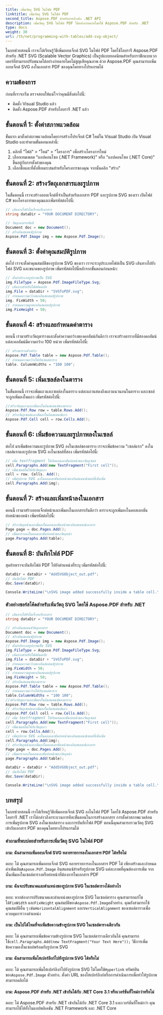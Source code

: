 ```yaml
---
title: เพิ่มวัตถุ SVG ในไฟล์ PDF
linktitle: เพิ่มวัตถุ SVG ในไฟล์ PDF
second_title: Aspose.PDF สำหรับการอ้างอิง .NET API
description: เพิ่มวัตถุ SVG ในไฟล์ PDF ได้อย่างง่ายดายโดยใช้ Aspose.PDF สำหรับ .NET
type: docs
weight: 30
url: /th/net/programming-with-tables/add-svg-object/
---
```

ในบทช่วยสอนนี้ เราจะได้เรียนรู้วิธีเพิ่มออบเจ็กต์ SVG ในไฟล์ PDF โดยใช้ไลบรารี Aspose.PDF สำหรับ .NET SVG (Scalable Vector Graphics) เป็นรูปแบบยอดนิยมสำหรับกราฟิกแบบเวกเตอร์ที่สามารถปรับขนาดได้อย่างง่ายดายโดยไม่สูญเสียคุณภาพ ด้วย Aspose.PDF คุณสามารถเพิ่มออบเจ็กต์ SVG ลงในเอกสาร PDF ของคุณโดยทางโปรแกรมได้

## ความต้องการ

ก่อนที่เราจะเริ่ม ตรวจสอบให้แน่ใจว่าคุณมีสิ่งต่อไปนี้:

- ติดตั้ง Visual Studio แล้ว
- ติดตั้ง Aspose.PDF สำหรับไลบรารี .NET แล้ว

## ขั้นตอนที่ 1: ตั้งค่าสภาพแวดล้อม

ขั้นแรก มาตั้งค่าสภาพแวดล้อมโดยการสร้างโปรเจ็กต์ C# ใหม่ใน Visual Studio เปิด Visual Studio และทำตามขั้นตอนเหล่านี้:

1. คลิกที่ "ไฟล์" > "ใหม่" > "โครงการ" เพื่อสร้างโครงการใหม่
2. เลือกเทมเพลต "แอปคอนโซล (.NET Framework)" หรือ "แอปคอนโซล (.NET Core)" ขึ้นอยู่กับการตั้งค่าของคุณ
3. เลือกชื่อและที่ตั้งที่เหมาะสมสำหรับโครงการของคุณ จากนั้นคลิก "สร้าง"

## ขั้นตอนที่ 2: สร้างวัตถุเอกสารและรูปภาพ

ในขั้นตอนนี้ เราจะสร้างออบเจ็กต์ที่จำเป็นสำหรับเอกสาร PDF และรูปภาพ SVG ของเรา เปิดไฟล์ C# ของโครงการของคุณและเพิ่มรหัสต่อไปนี้:

```csharp
// เส้นทางไปยังไดเร็กทอรีเอกสาร
string dataDir = "YOUR DOCUMENT DIRECTORY";

// วัตถุเอกสารทันที
Document doc = new Document();
// สร้างอินสแตนซ์รูปภาพ
Aspose.Pdf.Image img = new Aspose.Pdf.Image();
```

## ขั้นตอนที่ 3: ตั้งค่าคุณสมบัติรูปภาพ

ต่อไป เราจะตั้งค่าคุณสมบัติของรูปภาพ SVG ของเรา เราจะระบุประเภทไฟล์เป็น SVG เส้นทางไปยังไฟล์ SVG และขนาดของรูปภาพ เพิ่มรหัสต่อไปนี้หลังจากขั้นตอนก่อนหน้า:

```csharp
// ตั้งค่าประเภทรูปภาพเป็น SVG
img.FileType = Aspose.Pdf.ImageFileType.Svg;
// เส้นทางสำหรับไฟล์ต้นฉบับ
img.File = dataDir + "SVGToPDF.svg";
// กำหนดความกว้างของอินสแตนซ์รูปภาพ
img. FixWidth = 50;
// กำหนดความสูงของอินสแตนซ์รูปภาพ
img.FixHeight = 50;
```

## ขั้นตอนที่ 4: สร้างและกำหนดค่าตาราง

ตอนนี้ เรามาสร้างวัตถุตารางและตั้งค่าความกว้างของคอลัมน์กันดีกว่า เราจะสร้างตารางที่มีสองคอลัมน์ แต่ละคอลัมน์มีความกว้าง 100 หน่วย เพิ่มรหัสต่อไปนี้:

```csharp
// สร้างตารางตัวอย่าง
Aspose.Pdf.Table table = new Aspose.Pdf.Table();
// กำหนดความกว้างให้กับเซลล์ตาราง
table. ColumnWidths = "100 100";
```

## ขั้นตอนที่ 5: เพิ่มเซลล์ลงในตาราง

ในขั้นตอนนี้ เราจะเพิ่มแถวและเซลล์ลงในตาราง แต่ละแถวแสดงถึงแถวแนวนอนในตาราง และเซลล์จะถูกเพิ่มลงในแถว เพิ่มรหัสต่อไปนี้:

```csharp
//สร้างวัตถุแถวและเพิ่มลงในอินสแตนซ์ของตาราง
Aspose.Pdf.Row row = table.Rows.Add();
// สร้างวัตถุเซลล์และเพิ่มลงในอินสแตนซ์แถว
Aspose.Pdf.Cell cell = row.Cells.Add();
```

## ขั้นตอนที่ 6: เพิ่มข้อความและรูปภาพลงในเซลล์

ต่อไป มาเพิ่มข้อความและรูปภาพ SVG ลงในเซลล์ของตาราง เราจะเพิ่มข้อความ "เซลล์แรก" ลงในเซลล์แรกและรูปภาพ SVG ลงในเซลล์ที่สอง เพิ่มรหัสต่อไปนี้:

```csharp
// เพิ่ม textfragment ให้กับคอลเลกชันย่อหน้าของวัตถุเซลล์
cell.Paragraphs.Add(new TextFragment("First cell"));
// เพิ่มเซลล์อื่นให้กับวัตถุแถว
cell = row. Cells. Add();
// เพิ่มรูปภาพ SVG ลงในคอลเลกชันย่อหน้าของอินสแตนซ์เซลล์ที่เพิ่งเพิ่ม
cell.Paragraphs.Add(img);
```

## ขั้นตอนที่ 7: สร้างและเพิ่มหน้าลงในเอกสาร

ตอนนี้ เรามาสร้างออบเจ็กต์หน้าและเพิ่มลงในเอกสารกันดีกว่า ตารางจะถูกเพิ่มลงในคอลเลกชันย่อหน้าของหน้า เพิ่มรหัสต่อไปนี้:

```csharp
// สร้างวัตถุหน้าและเพิ่มลงในคอลเลกชันหน้าของอินสแตนซ์เอกสาร
Page page = doc.Pages.Add();
// เพิ่มตารางลงในคอลเลกชันย่อหน้าของวัตถุหน้า
page.Paragraphs.Add(table);
```

## ขั้นตอนที่ 8: บันทึกไฟล์ PDF

สุดท้ายเราจะบันทึกไฟล์ PDF ไปยังตำแหน่งที่ระบุ เพิ่มรหัสต่อไปนี้:

```csharp
dataDir = dataDir + "AddSVGObject_out.pdf";
// บันทึกไฟล์ PDF
doc.Save(dataDir);

Console.WriteLine("\nSVG image added successfully inside a table cell.\nFile saved at " + dataDir);
```

### ตัวอย่างซอร์สโค้ดสำหรับเพิ่มวัตถุ SVG โดยใช้ Aspose.PDF สำหรับ .NET

```csharp
// เส้นทางไปยังไดเร็กทอรีเอกสาร
string dataDir = "YOUR DOCUMENT DIRECTORY";

// สร้างอินสแตนซ์วัตถุเอกสาร
Document doc = new Document();
// สร้างอินสแตนซ์รูปภาพ
Aspose.Pdf.Image img = new Aspose.Pdf.Image();
// ตั้งค่าประเภทรูปภาพเป็น SVG
img.FileType = Aspose.Pdf.ImageFileType.Svg;
// เส้นทางสำหรับไฟล์ต้นฉบับ
img.File = dataDir + "SVGToPDF.svg";
// กำหนดความกว้างของอินสแตนซ์รูปภาพ
img.FixWidth = 50;
// กำหนดความสูงของอินสแตนซ์รูปภาพ
img.FixHeight = 50;
// สร้างอินสแตนซ์ของตาราง
Aspose.Pdf.Table table = new Aspose.Pdf.Table();
// กำหนดความกว้างให้กับเซลล์ตาราง
table.ColumnWidths = "100 100";
//สร้างวัตถุแถวและเพิ่มลงในอินสแตนซ์ของตาราง
Aspose.Pdf.Row row = table.Rows.Add();
// สร้างวัตถุเซลล์และเพิ่มลงในอินสแตนซ์แถว
Aspose.Pdf.Cell cell = row.Cells.Add();
// เพิ่ม textfragment ให้กับคอลเลกชันย่อหน้าของวัตถุเซลล์
cell.Paragraphs.Add(new TextFragment("First cell"));
// เพิ่มเซลล์อื่นให้กับวัตถุแถว
cell = row.Cells.Add();
// เพิ่มรูปภาพ SVG ลงในคอลเลกชันย่อหน้าของอินสแตนซ์เซลล์ที่เพิ่งเพิ่ม
cell.Paragraphs.Add(img);
// สร้างวัตถุหน้าและเพิ่มลงในคอลเลกชันหน้าของอินสแตนซ์เอกสาร
Page page = doc.Pages.Add();
// เพิ่มตารางลงในคอลเลกชันย่อหน้าของวัตถุหน้า
page.Paragraphs.Add(table);

dataDir = dataDir + "AddSVGObject_out.pdf";
// บันทึกไฟล์ PDF
doc.Save(dataDir);

Console.WriteLine("\nSVG image added successfully inside a table cell.\nFile saved at " + dataDir);            
```

## บทสรุป

ในบทช่วยสอนนี้ เราได้เรียนรู้วิธีเพิ่มออบเจ็กต์ SVG ลงในไฟล์ PDF โดยใช้ Aspose.PDF สำหรับไลบรารี .NET เราได้กล่าวถึงกระบวนการทีละขั้นตอนในการสร้างเอกสาร การตั้งค่าสภาพแวดล้อม การเพิ่มรูปภาพ SVG ลงในเซลล์ตาราง และการบันทึกไฟล์ PDF ตอนนี้คุณสามารถรวมวัตถุ SVG เข้ากับเอกสาร PDF ของคุณโดยทางโปรแกรมได้

### คำถามที่พบบ่อยสำหรับการเพิ่มวัตถุ SVG ในไฟล์ PDF

#### ถาม: ฉันสามารถเพิ่มออบเจ็กต์ SVG หลายรายการลงในเอกสาร PDF ได้หรือไม่

 ตอบ: ได้ คุณสามารถเพิ่มออบเจ็กต์ SVG หลายรายการลงในเอกสาร PDF ได้ เพียงสร้างและกำหนดค่าเพิ่มเติม`Aspose.Pdf.Image` อินสแตนซ์สำหรับรูปภาพ SVG แต่ละภาพที่คุณต้องการเพิ่ม จากนั้นเพิ่มลงในเซลล์ตารางหรือย่อหน้าที่ต้องการในเอกสาร PDF

#### ถาม: ฉันจะปรับขนาดและตำแหน่งของรูปภาพ SVG ในเซลล์ตารางได้อย่างไร

 ตอบ: หากต้องการปรับขนาดและตำแหน่งของรูปภาพ SVG ในเซลล์ตาราง คุณสามารถแก้ไขได้`FixWidth` และ`FixHeight` คุณสมบัติของ`Aspose.Pdf.Image`ตัวอย่าง. คุณยังสามารถใช้คุณสมบัติอื่น ๆ เช่น`HorizontalAlignment` และ`VerticalAlignment` ของเซลล์ตารางเพื่อควบคุมการวางตำแหน่ง

#### ถาม: เป็นไปได้ไหมที่จะเพิ่มข้อความข้างรูปภาพ SVG ในเซลล์ตารางเดียวกัน

 ตอบ: ได้ คุณสามารถเพิ่มข้อความข้างรูปภาพ SVG ในเซลล์ตารางเดียวกันได้ คุณสามารถใช้`cell.Paragraphs.Add(new TextFragment("Your Text Here"));` วิธีการเพิ่มข้อความลงในเซลล์พร้อมกับรูปภาพ SVG

#### ถาม: ฉันสามารถเพิ่มไฮเปอร์ลิงก์ไปยังรูปภาพ SVG ได้หรือไม่

 ตอบ: ได้ คุณสามารถเพิ่มไฮเปอร์ลิงก์ไปยังรูปภาพ SVG ได้โดยใช้`Hyperlink` ทรัพย์สินของ`Aspose.Pdf.Image` ตัวอย่าง. ตั้งค่า URL ของไฮเปอร์ลิงก์หรือการดำเนินการเพื่อทำให้รูปภาพสามารถคลิกได้

#### ถาม: Aspose.PDF สำหรับ .NET เข้ากันได้กับ .NET Core 3.1 หรือเวอร์ชันที่ใหม่กว่าหรือไม่

ตอบ: ได้ Aspose.PDF สำหรับ .NET เข้ากันได้กับ .NET Core 3.1 และเวอร์ชันที่ใหม่กว่า คุณสามารถใช้ได้ทั้งในแอปพลิเคชัน .NET Framework และ .NET Core